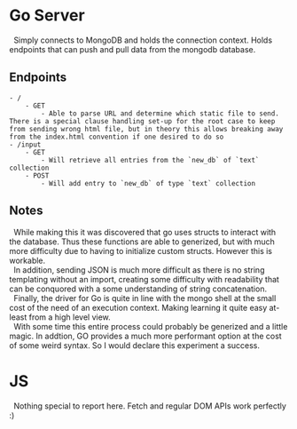 # Go Server
&nbsp;&nbsp;Simply connects to MongoDB and holds the connection context. Holds endpoints that can push and pull data from the mongodb database.
## Endpoints
    - /
        - GET
            - Able to parse URL and determine which static file to send. There is a special clause handling set-up for the root case to keep from sending wrong html file, but in theory this allows breaking away from the index.html convention if one desired to do so
    - /input
        - GET
            - Will retrieve all entries from the `new_db` of `text` collection  
        - POST
            - Will add entry to `new_db` of type `text` collection
## Notes
&nbsp;&nbsp;While making this it was discovered that go uses structs to interact with the database. Thus these functions are able to generized, but with much more difficulty due to having to initialize custom structs. However this is workable.<br>
&nbsp;&nbsp;In addition, sending JSON is much more difficult as there is no string templating without an import, creating some difficulty with readability that can be conquored with a some understanding of string concatenation.<br>
&nbsp;&nbsp;Finally, the driver for Go is quite in line with the mongo shell at the small cost of the need of an execution context. Making learning it quite easy at-least from a high level view.<br>
&nbsp;&nbsp;With some time this entire process could probably be generized and a little magic. In addtion, GO provides a much more performant option at the cost of some weird syntax. So I would declare this experiment a success.
# JS
&nbsp;&nbsp;Nothing special to report here. Fetch and regular DOM APIs work perfectly :)
